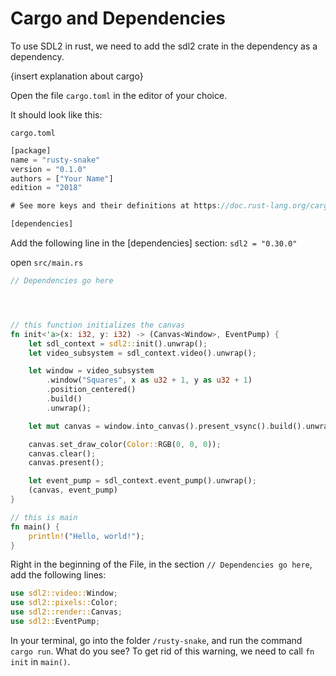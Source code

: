 # Cargo and Dependencies

To use SDL2 in rust, we need to add the sdl2 crate in the dependency as a dependency.

{insert explanation about cargo}

Open the file `cargo.toml` in the editor of your choice.

It should look like this:

`cargo.toml`

```rust
[package]
name = "rusty-snake"
version = "0.1.0"
authors = ["Your Name"]
edition = "2018"

# See more keys and their definitions at https://doc.rust-lang.org/cargo/reference/manifest.html

[dependencies]


```
Add the following line in the [dependencies] section:
`sdl2 = "0.30.0"`

open `src/main.rs`

```rust
// Dependencies go here




// this function initializes the canvas
fn init<'a>(x: i32, y: i32) -> (Canvas<Window>, EventPump) {
    let sdl_context = sdl2::init().unwrap();
    let video_subsystem = sdl_context.video().unwrap();

    let window = video_subsystem
        .window("Squares", x as u32 + 1, y as u32 + 1)
        .position_centered()
        .build()
        .unwrap();

    let mut canvas = window.into_canvas().present_vsync().build().unwrap();

    canvas.set_draw_color(Color::RGB(0, 0, 0));
    canvas.clear();
    canvas.present();

    let event_pump = sdl_context.event_pump().unwrap();
    (canvas, event_pump)
}

// this is main
fn main() {
    println!("Hello, world!");
}

```

Right in the beginning of the File, in the section `// Dependencies go here`, add the following lines:

```rust
use sdl2::video::Window;
use sdl2::pixels::Color;
use sdl2::render::Canvas;
use sdl2::EventPump;
```

In your terminal, go into the folder `/rusty-snake`, and run the command `cargo run`.
What do you see? To get rid of this warning, we need to call `fn init` in `main()`.
